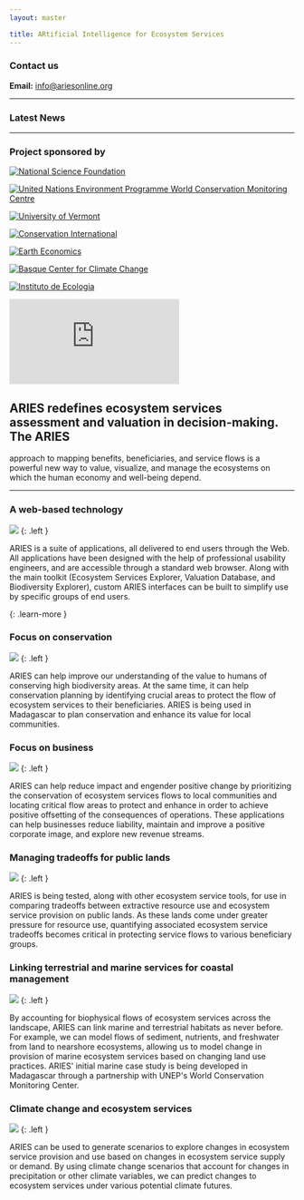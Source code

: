 ```yaml
---
layout: master

title: ARtificial Intelligence for Ecosystem Services
---
```

<div id="homepage-sidebar" markdown="1">

<a class="rollover"
   title="ARIES early preview, only for demonstration. Best seen with Firefox, Safari, or Google Chrome."
   onClick="window.open('http://ecoinformatics.uvm.edu/aries.app',
                        'ariesapp',
                        'toolbar=0,location=0,directories=0,status=0,menubar=0,scrollbars=0,resizable=0,width=1340,height=890');">
</a>

### Contact us

**Email:** [info@ariesonline.org](mailto:info@ariesonline.org?subject=ARIESOnline+Inquiry)

---------------------------

### Latest News

<script type="text/javascript" src="http://app.feed.informer.com/digest3/9R4K0CJXSS.js"> </script>

---------------------------

### Project sponsored by

[![National Science Foundation](/images/nsf1.gif)](http://www.nsf.gov)

[![United Nations Environment Programme World Conservation Monitoring Centre](/images/UNEP.jpg)](http://www.unep-wcmc.org)

[![University of Vermont](/images/logos/uvmlogo-words.gif)](http://www.uvm.edu/giee)

[![Conservation International](/images/logos/cilogo2.jpg)](http://www.conservation.org)

[![Earth Economics](/images/logos/EELogo_Tiny_jpg.jpg)](http://www.eartheconomics.org)

[![Basque Center for Climate Change](/images/logos/bc3logo_web.jpg)](http://www.bc3research.org)

[![Instituto de Ecologia](/images/INECOL.jpg)](http://www.ecologia.edu.mx)

</div>

<div id="homepage-content" markdown="1">

<iframe title="ARIES Video"
        type="text/html"
        frameborder="0"
        src="http://www.youtube.com/embed/5yHnUTPADMw?wmode=transparent"
        allowfullscreen="true">
</iframe>

## ARIES redefines ecosystem services assessment and valuation in decision-making. The ARIES 
approach to mapping benefits, beneficiaries, and service flows is a powerful new way to value, 
visualize, and manage the ecosystems on which the human economy and well-being depend.

---------------------------

### A web-based technology

![](/images/interface.gif)
{: .left }

ARIES is a suite of applications, all delivered to end users through
the Web. All applications have been designed with the help of
professional usability engineers, and are accessible through a
standard web browser. Along with the main toolkit (Ecosystem Services
Explorer, Valuation Database, and Biodiversity Explorer), custom ARIES
interfaces can be built to simplify use by specific groups of end
users.

[ ](/intro.html)
{: .learn-more }

### Focus on conservation

![](/images/lemur_160.gif)
{: .left }

ARIES can help improve our understanding of the value to humans of
conserving high biodiversity areas. At the same time, it can help
conservation planning by identifying crucial areas to protect the flow
of ecosystem services to their beneficiaries. ARIES is being used in
Madagascar to plan conservation and enhance its value for local
communities.

### Focus on business

![](/images/oil_160.gif)
{: .left }

ARIES can help reduce impact and engender positive change by
prioritizing the conservation of ecosystem services flows to local
communities and locating critical flow areas to protect and enhance in
order to achieve positive offsetting of the consequences of
operations.  These applications can help businesses reduce liability,
maintain and improve a positive corporate image, and explore new
revenue streams.

### Managing tradeoffs for public lands

![](/images/san-pedro-leaves47a.jpg)
{: .left }

ARIES is being tested, along with other ecosystem service tools, for 
use in comparing tradeoffs between extractive resource use and ecosystem 
service provision on public lands.  As these lands come under greater 
pressure for resource use, quantifying associated ecosystem service 
tradeoffs becomes critical in protecting service flows to various 
beneficiary groups.

### Linking terrestrial and marine services for coastal management

![](/images/438px-Heavy_Sediment_along_the_Queensland_Coast.jpg)
{: .left }

By accounting for biophysical flows of ecosystem services across the 
landscape, ARIES can link marine and terrestrial habitats as never before.  
For example, we can model flows of sediment, nutrients, and freshwater 
from land to nearshore ecosystems, allowing us to model change in provision 
of marine ecosystem services based on changing land use practices.  ARIES' 
initial marine case study is being developed in Madagascar through a partnership 
with UNEP's World Conservation Monitoring Center.

### Climate change and ecosystem services

![](/images/774px-Smokestacks_3958.jpg)
{: .left }

ARIES can be used to generate scenarios to explore changes in ecosystem 
service provision and use based on changes in ecosystem service supply or 
demand.  By using climate change scenarios that account for changes in 
precipitation or other climate variables, we can predict changes to ecosystem 
services under various potential climate futures.

</div>
